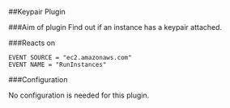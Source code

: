 ##Keypair Plugin

###Aim of plugin
Find out if an instance has a keypair attached.

###Reacts on

```
EVENT SOURCE = "ec2.amazonaws.com"
EVENT NAME = "RunInstances"
```

###Configuration

No configuration is needed for this plugin.